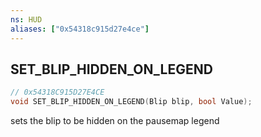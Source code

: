 ```yaml
---
ns: HUD
aliases: ["0x54318c915d27e4ce"]
---
```

## SET_BLIP_HIDDEN_ON_LEGEND

```c
// 0x54318C915D27E4CE
void SET_BLIP_HIDDEN_ON_LEGEND(Blip blip, bool Value);
```

sets the blip to be hidden on the pausemap legend

